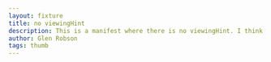 ```yaml
---
layout: fixture
title: no viewingHint
description: This is a manifest where there is no viewingHint. I think they should be displayed as individuals. 
author: Glen Robson
tags: thumb
---
```

